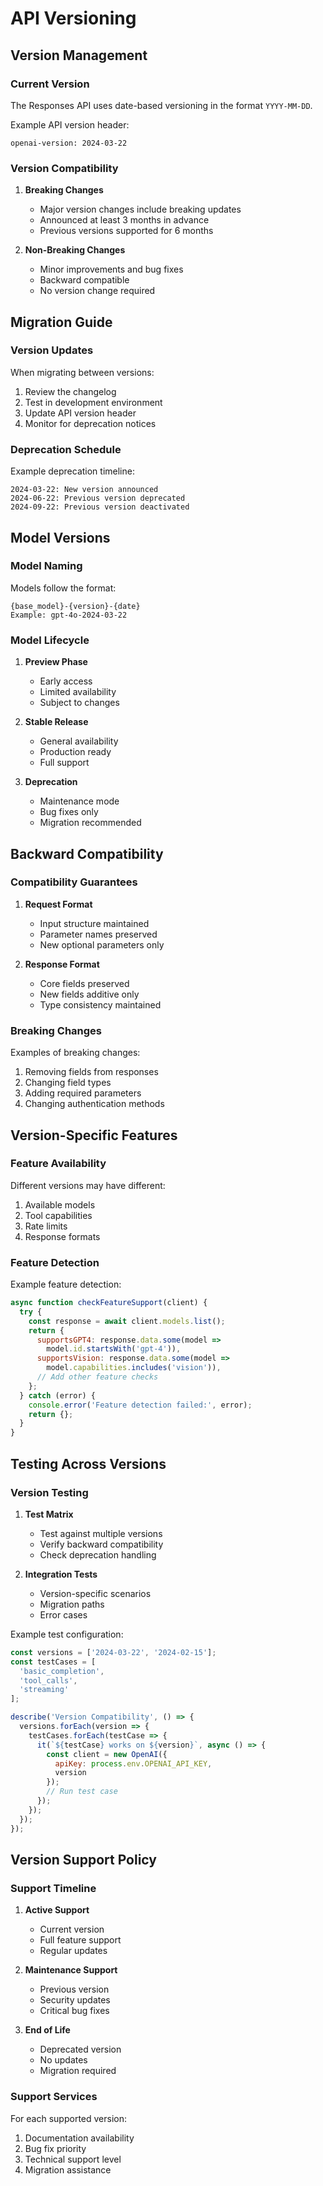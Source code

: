 # API Versioning

## Version Management

### Current Version

The Responses API uses date-based versioning in the format `YYYY-MM-DD`.

Example API version header:
```
openai-version: 2024-03-22
```

### Version Compatibility

1. **Breaking Changes**
   - Major version changes include breaking updates
   - Announced at least 3 months in advance
   - Previous versions supported for 6 months

2. **Non-Breaking Changes**
   - Minor improvements and bug fixes
   - Backward compatible
   - No version change required

## Migration Guide

### Version Updates

When migrating between versions:

1. Review the changelog
2. Test in development environment
3. Update API version header
4. Monitor for deprecation notices

### Deprecation Schedule

Example deprecation timeline:

```
2024-03-22: New version announced
2024-06-22: Previous version deprecated
2024-09-22: Previous version deactivated
```

## Model Versions

### Model Naming

Models follow the format:
```
{base_model}-{version}-{date}
Example: gpt-4o-2024-03-22
```

### Model Lifecycle

1. **Preview Phase**
   - Early access
   - Limited availability
   - Subject to changes

2. **Stable Release**
   - General availability
   - Production ready
   - Full support

3. **Deprecation**
   - Maintenance mode
   - Bug fixes only
   - Migration recommended

## Backward Compatibility

### Compatibility Guarantees

1. **Request Format**
   - Input structure maintained
   - Parameter names preserved
   - New optional parameters only

2. **Response Format**
   - Core fields preserved
   - New fields additive only
   - Type consistency maintained

### Breaking Changes

Examples of breaking changes:

1. Removing fields from responses
2. Changing field types
3. Adding required parameters
4. Changing authentication methods

## Version-Specific Features

### Feature Availability

Different versions may have different:

1. Available models
2. Tool capabilities
3. Rate limits
4. Response formats

### Feature Detection

Example feature detection:

```javascript
async function checkFeatureSupport(client) {
  try {
    const response = await client.models.list();
    return {
      supportsGPT4: response.data.some(model => 
        model.id.startsWith('gpt-4')),
      supportsVision: response.data.some(model => 
        model.capabilities.includes('vision')),
      // Add other feature checks
    };
  } catch (error) {
    console.error('Feature detection failed:', error);
    return {};
  }
}
```

## Testing Across Versions

### Version Testing

1. **Test Matrix**
   - Test against multiple versions
   - Verify backward compatibility
   - Check deprecation handling

2. **Integration Tests**
   - Version-specific scenarios
   - Migration paths
   - Error cases

Example test configuration:

```javascript
const versions = ['2024-03-22', '2024-02-15'];
const testCases = [
  'basic_completion',
  'tool_calls',
  'streaming'
];

describe('Version Compatibility', () => {
  versions.forEach(version => {
    testCases.forEach(testCase => {
      it(`${testCase} works on ${version}`, async () => {
        const client = new OpenAI({
          apiKey: process.env.OPENAI_API_KEY,
          version
        });
        // Run test case
      });
    });
  });
});
```

## Version Support Policy

### Support Timeline

1. **Active Support**
   - Current version
   - Full feature support
   - Regular updates

2. **Maintenance Support**
   - Previous version
   - Security updates
   - Critical bug fixes

3. **End of Life**
   - Deprecated version
   - No updates
   - Migration required

### Support Services

For each supported version:

1. Documentation availability
2. Bug fix priority
3. Technical support level
4. Migration assistance
